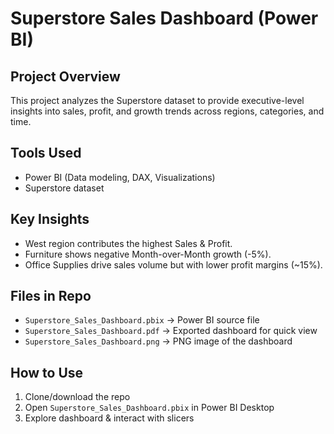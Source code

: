 # Superstore Sales Dashboard (Power BI)

## Project Overview
This project analyzes the Superstore dataset to provide executive-level insights into sales, profit, and growth trends across regions, categories, and time.

## Tools Used
- Power BI (Data modeling, DAX, Visualizations)
- Superstore dataset

## Key Insights
- West region contributes the highest Sales & Profit.
- Furniture shows negative Month-over-Month growth (-5%).
- Office Supplies drive sales volume but with lower profit margins (~15%).

## Files in Repo
- `Superstore_Sales_Dashboard.pbix` → Power BI source file
- `Superstore_Sales_Dashboard.pdf` → Exported dashboard for quick view
- `Superstore_Sales_Dashboard.png` → PNG image of the dashboard

## How to Use
1. Clone/download the repo
2. Open `Superstore_Sales_Dashboard.pbix` in Power BI Desktop
3. Explore dashboard & interact with slicers
